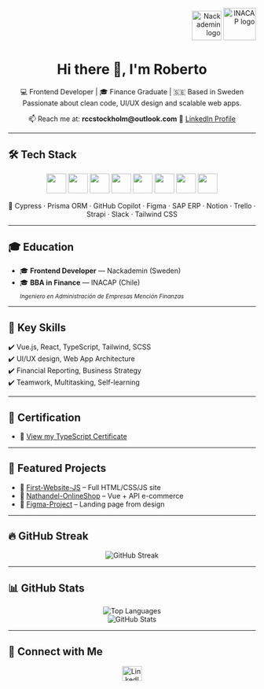 <!-- Encabezado visual con logos -->
<p align="right">
  <img src="https://encrypted-tbn0.gstatic.com/images?q=tbn:ANd9GcQ916AbtxNDIDG-UdT7AkVp_Rwrtio4PAqc-g&s" width="60" alt="Nackademin logo" />
  <img src="https://encrypted-tbn0.gstatic.com/images?q=tbn:ANd9GcT-7v6QwTMNe1Vi9Rq8mJoPR5dHtVB8mXID4g&s" width="66" alt="INACAP logo" />
</p>

<h1 align="center">Hi there 👋, I'm Roberto</h1>

<p align="center">
  💻 Frontend Developer | 🎓 Finance Graduate | 🇸🇪 Based in Sweden  
  Passionate about clean code, UI/UX design and scalable web apps.
</p>

<p align="center">
  📫 Reach me at: <strong>rccstockholm@outlook.com</strong>  
  🔗 <a href="https://www.linkedin.com/in/roberto-c-0344b118a/" target="_blank">LinkedIn Profile</a>
</p>

---

## 🛠️ Tech Stack

<p align="center">
  <img src="https://cdn.jsdelivr.net/gh/devicons/devicon/icons/html5/html5-original.svg" width="40" />
  <img src="https://cdn.jsdelivr.net/gh/devicons/devicon/icons/css3/css3-original.svg" width="40" />
  <img src="https://cdn.jsdelivr.net/gh/devicons/devicon/icons/javascript/javascript-original.svg" width="40" />
  <img src="https://cdn.jsdelivr.net/gh/devicons/devicon/icons/typescript/typescript-original.svg" width="40" />
  <img src="https://cdn.jsdelivr.net/gh/devicons/devicon/icons/vuejs/vuejs-original.svg" width="40" />
  <img src="https://cdn.jsdelivr.net/gh/devicons/devicon/icons/react/react-original.svg" width="40" />
  <img src="https://cdn.jsdelivr.net/gh/devicons/devicon/icons/docker/docker-original.svg" width="40" />
  <img src="https://cdn.jsdelivr.net/gh/devicons/devicon/icons/git/git-original.svg" width="40" />
</p>

<p align="center">
  🧰 Cypress · Prisma ORM · GitHub Copilot · Figma · SAP ERP · Notion · Trello · Strapi · Slack · Tailwind CSS
</p>

---

## 🎓 Education

- 🎓 **Frontend Developer** — Nackademin (Sweden)  
- 🎓 **BBA in Finance** — INACAP (Chile)  
  <sub>*Ingeniero en Administración de Empresas Mención Finanzas*</sub>

---

## 💼 Key Skills

✔️ Vue.js, React, TypeScript, Tailwind, SCSS  
✔️ UI/UX design, Web App Architecture  
✔️ Financial Reporting, Business Strategy  
✔️ Teamwork, Multitasking, Self-learning  

---

## 📜 Certification

- 📄 [View my TypeScript Certificate](https://res.cloudinary.com/dbfn5lnvx/image/authenticated/s--EbB5EwDr--/v1744012034/certificates/typescript/robertohernancarcamocolivoro-8570.pdf)



---

## 🚀 Featured Projects

- 🎯 [First-Website-JS](https://github.com/Robbhedonic/First-Website-JS) – Full HTML/CSS/JS site  
- 🛒 [Nathandel-OnlineShop](https://github.com/Robbhedonic/Nathandel-OnlineShop) – Vue + API e-commerce  
- 🎨 [Figma-Project](https://github.com/Robbhedonic/FIgma-Project) – Landing page from design

---

## 🔥 GitHub Streak

<p align="center">
  <img src="https://github-readme-streak-stats.herokuapp.com/?user=Robbhedonic&theme=nightowl" alt="GitHub Streak" />
</p>

---

## 📊 GitHub Stats

<p align="center">
  <img src="https://github-readme-stats.vercel.app/api/top-langs?username=Robbhedonic&show_icons=true&locale=en&layout=compact&theme=nightowl" alt="Top Languages" />
  <br />
  <img src="https://github-readme-stats.vercel.app/api?username=Robbhedonic&show_icons=true&locale=en&layout=compact&theme=nightowl" alt="GitHub Stats" />
</p>

---

## 🤝 Connect with Me

<p align="center">
  <a href="https://www.linkedin.com/in/roberto-c-0344b118a/" target="_blank">
    <img src="https://raw.githubusercontent.com/rahuldkjain/github-profile-readme-generator/master/src/images/icons/Social/linked-in-alt.svg" height="30" width="40" alt="LinkedIn" />
  </a>
</p>


